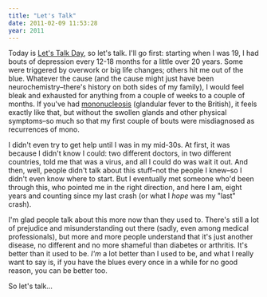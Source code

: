 ```yaml
---
title: "Let's Talk"
date: 2011-02-09 11:53:28
year: 2011
---
```

<p>Today is <a href="http://letstalk.bell.ca/">Let's Talk Day</a>, so let's talk. I'll go first: starting when I was 19, I had bouts of depression every 12-18 months for a little over 20 years. Some were triggered by overwork or big life changes; others hit me out of the blue. Whatever the cause (and the cause might just have been neurochemistry–there's history on both sides of my family), I would feel bleak and exhausted for anything from a couple of weeks to a couple of months. If you've had <a href="http://en.wikipedia.org/wiki/Infectious_mononucleosis">mononucleosis</a> (glandular fever to the British), it feels exactly like that, but without the swollen glands and other physical symptoms–so much so that my first couple of bouts were misdiagnosed as recurrences of mono.</p>
<p>I didn't even try to get help until I was in my mid-30s. At first, it was because I didn't know I could: two different doctors, in two different countries, told me that was a virus, and all I could do was wait it out. And then, well, people didn't talk about this stuff–not the people I knew–so I didn't even know where to start. But I eventually met someone who'd been through this, who pointed me in the right direction, and here I am, eight years and counting since my last crash (or what I <em>hope</em> was my "last" crash).</p>
<p>I'm glad people talk about this more now than they used to. There's still a lot of prejudice and misunderstanding out there (sadly, even among medical professionals), but more and more people understand that it's just another disease, no different and no more shameful than diabetes or arthritis. It's better than it used to be. <em>I'm</em> a lot better than I used to be, and what I really want to say is, if you have the blues every once in a while for no good reason, you can be better too.</p>
<p>So let's talk...</p>
